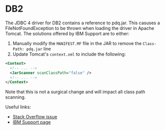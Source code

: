 # DB2

The JDBC 4 driver for DB2 contains a reference to pdq.jar. This casuses a
FileNotFoundException to be thrown when loading the driver in Apache Tomcat. The
solutions offered by IBM Support are to either:
1. Manually modify the `MANIFEST.MF` file in the JAR to remove the `Class-Path:
   pdq.jar` line
2. Update Tomcat's `context.xml` to include the following:
  ```xml
  <Context>
    <!-- ... -->
    <JarScanner scanClassPath="false" />
    <!-- ... -->
  </Context>
  ```
  Note that this is not a surgical change and will impact all class path scanning.

Useful links:
- [Stack Overflow issue](https://stackoverflow.com/q/46367851)
- [IBM Support
  page](https://www.ibm.com/support/pages/javaiofilenotfoundexception-thrown-apache-tomcat-application-server-ibm-data-server-driver-jdbc-and-sqlj)

